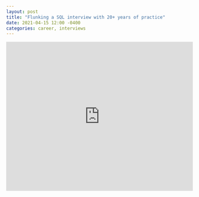 ```yaml
---
layout: post
title: "Flunking a SQL interview with 20+ years of practice"
date: 2021-04-15 12:00 -0400
categories: career, interviews
---
```

<iframe src="https://www.linkedin.com/embed/feed/update/urn:li:share:6789180889353064448" height="402" width="504" frameborder="0" allowfullscreen="" title="Embedded post"></iframe>
